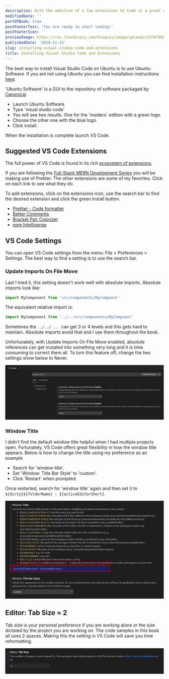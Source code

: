 ```yaml
---
description: With the addition of a few extensions VS Code is a great code editor.
modifiedDate: ''
partOfBook: true
postFooterText: 'You are ready to start coding!'
postFooterIcon: ''
previewImage: https://res.cloudinary.com/klequis/image/upload/v1574705858/installing-visual-studio-code-and-extensions.previewImage_t52roq.png
publishedDate: '2019-11-15'
slug: installing-visual-studio-code-and-extensions
title: Installing Visual Studio Code and Extensions
---
```


The best way to install Visual Studio Code on Ubuntu is to use Ubuntu Software. If you are not using Ubuntu you can find installation instructions [here](https://code.visualstudio.com/).

'Ubuntu Software' is a GUI to the repository of software packaged by [Canonical](https://canonical.com/).

- Launch Ubuntu Software
- Type 'visual studio code'
- You will see two results. One for the 'insiders' edition with a green logo.
- Choose the other one with the blue logo.
- Click install.

When the installation is complete launch VS Code.

## Suggested VS Code Extensions

The full power of VS Code is found in its rich [ecosystem of extensions](https://marketplace.visualstudio.com/vscode).

If you are following the [Full-Stack MERN Development Series](https://klequis.io/full-stack-mern-development-series/) you will be making use of Prettier. The other extensions are some of my favorites. Click on each link to see what they do.

To add extensions, click on the extensions icon, use the search bar to find the desired extension and click the green Install button.

- [Prettier - Code formatter](https://marketplace.visualstudio.com/items?itemName=esbenp.prettier-vscode)
- [Better Comments](https://marketplace.visualstudio.com/items?itemName=aaron-bond.better-comments)
- [Bracket Pair Colorizer](https://marketplace.visualstudio.com/items?itemName=CoenraadS.bracket-pair-colorizer)
- [npm Intellisense](https://marketplace.visualstudio.com/items?itemName=christian-kohler.npm-intellisense)



## VS Code Settings

You can open VS Code settings from the menu: File > Preferences > Settings. The best way to find a setting is to use the search bar.

### Update Imports On File Move

Last I tried it, this setting doesn't work well with absolute imports. Absolute imports look like:

```js
import MyComponent from 'src/components/MyCompoent'
```

The equivalent relative import is:

```js
import MyComponent from '../../src/components/MyCompoent'
```

Sometimes the `../../ ...` can get 3 or 4 levels and this gets hard to maintain. Absolute imports avoid that and I use them throughout the book.

Unfortunately, with Update Imports On File Move enabled, absolute references can get mutated into something very long and it is time consuming to correct them all. To turn this feature off, change the two settings show below to Never.

![update imports on file move set to never](media/update-imports-on-file-move.never.png)

### Window Title

I didn't find the default window title helpful when I had multiple projects open. Fortunately, VS Code offers great flexibility in how the window title appears. Below is how to change the title using my preference as an example

- Search for 'window title'.
- Set 'Window: Title Bar Style' to 'custom'.
- Click 'Restart' when prompted.

Once restarted, search for 'window title' again and then set it to `${dirty}${folderName} : ${activeEditorShort}`.

![window title set](media/window-title-set.png)

## Editor: Tab Size = 2

Tab size is your personal preference if you are working alone or the size dictated by the project you are working on. The code samples in this book all uses 2 spaces. Making this the setting in VS Code will save you time reformatting.

![tab size set to 2](media/tab-size.png)
